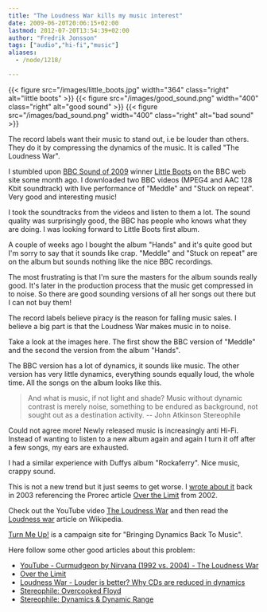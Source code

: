 ```yaml
---
title: "The Loudness War kills my music interest"
date: 2009-06-20T20:06:15+02:00
lastmod: 2012-07-20T13:54:39+02:00
author: "Fredrik Jonsson"
tags: ["audio","hi-fi","music"]
aliases:
  - /node/1218/

---
```


{{< figure src="/images/little_boots.jpg" width="364" class="right" alt="little boots" >}}
{{< figure src="/images/good_sound.png" width="400" class="right" alt="good sound" >}}
{{< figure src="/images/bad_sound.png" width="400" class="right" alt="bad sound" >}}

The record labels want their music to stand out, i.e be louder than others. They do it by compressing the dynamics of the music. It is called "The Loudness War".

I stumbled upon [BBC Sound of 2009](http://news.bbc.co.uk/2/hi/entertainment/7766442.stm) winner [Little Boots](http://www.littlebootsmusic.co.uk/) on the BBC web site some month ago. I downloaded two BBC videos (MPEG4 and AAC 128 Kbit soundtrack) with live performance of "Meddle" and "Stuck on repeat". Very good and interesting music!

I took the soundtracks from the videos and listen to them a lot. The sound quality was surprisingly good, the BBC has people who knows what they are doing. I was looking forward to Little Boots first album.

A couple of weeks ago I bought the album "Hands" and it's quite good but I'm sorry to say that it sounds like crap. "Meddle" and "Stuck on repeat" are on the album but sounds nothing like the nice BBC recordings.

The most frustrating is that I'm sure the masters for the album sounds really good. It's later in the production process that the music get compressed in to noise. So there are good sounding versions of all her songs out there but I can not buy them!

The record labels believe piracy is the reason for falling music sales. I believe a big part is that the Loudness War makes music in to noise.

Take a look at the images here. The first show the BBC version of "Meddle" and the second the version from the album "Hands".

The BBC version has a lot of dynamics, it sounds like music. The other version has very little dynamics, everything sounds equally loud, the whole time. All the songs on the album looks like this.

> And what is music, if not light and shade? Music without dynamic contrast is merely noise, something to be endured as background, not sought out as a destination activity. -- John Atkinson Stereophile

Could not agree more! Newly released music is increasingly anti Hi-Fi. Instead of wanting to listen to a new album again and again I turn it off after a few songs, my ears are exhausted.

I had a similar experience with Duffys album "Rockaferry". Nice music, crappy sound.

This is not a new trend but it just seems to get worse. I [wrote about it](/node/180) back in 2003 referencing the Prorec article [Over the Limit](http://www.prorec.com/Articles/tabid/109/EntryId/247/Over-the-Limit.aspx) from 2002.

Check out the YouTube video [The Loudness War](http://www.youtube.com/watch?v=3Gmex_4hreQ) and then read the [Loudness war](http://en.wikipedia.org/wiki/Loudness_war) article on Wikipedia.

[Turn Me Up!](http://www.turnmeup.org/) is a campaign site for "Bringing Dynamics Back To Music".

Here follow some other good articles about this problem:

* [YouTube - Curmudgeon by Nirvana (1992 vs. 2004) - The Loudness War](http://www.youtube.com/watch?v=sTBoMlsw-0I&feature=related)
* [Over the Limit](http://www.prorec.com/Articles/tabid/109/EntryId/247/Over-the-Limit.aspx)
* [Loudness War - Louder is better? Why CDs are reduced in dynamics](http://www.mk-guitar.com/blog/2008/10/07/loudness-war-louder-is-better-why-cds-are-reduced-in-dynamics/)
* [Stereophile: Overcooked Floyd](http://www.stereophile.com/asweseeit/851/)
* [Stereophile: Dynamics & Dynamic Range](http://www.stereophile.com//asweseeit/177/)

